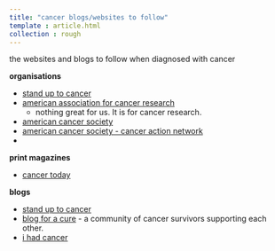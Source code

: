 ```yaml
---
title: "cancer blogs/websites to follow"
template : article.html
collection : rough
---
```



the websites and blogs to follow when diagnosed with cancer

**organisations**
+ [stand up to cancer](http://www.standup2cancer.org)
+ [american association for cancer research](http://www.aacr.org/)
    + nothing great for us. It is for cancer research.
+ [american cancer society](http://www.cancer.org/)
+ [american cancer society - cancer action network ](http://www.acscan.org/)
+

**print magazines**
+ [cancer today](http://www.cancertodaymag.org/)


**blogs**
+ [stand up to cancer](http://www.standup2cancer.org/blog)
+ [blog for a cure](http://www.blogforacure.com/) - a community of cancer survivors supporting each other.
+ [i had cancer](http://www.ihadcancer.com/)



